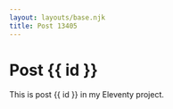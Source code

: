 ```yaml
---
layout: layouts/base.njk
title: Post 13405
---
```


# Post {{ id }}

This is post {{ id }} in my Eleventy project.
